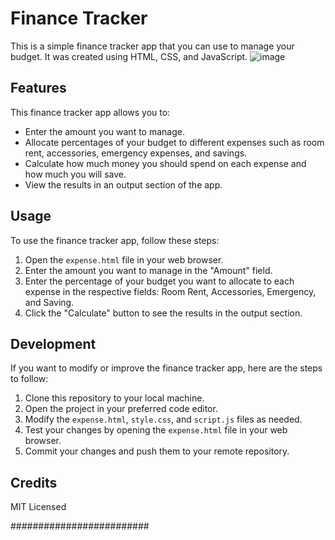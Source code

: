 # Finance Tracker

This is a simple finance tracker app that you can use to manage your budget. It was created using HTML, CSS, and JavaScript.
![image](https://github.com/ValenLucrate/Finance-Tracker/assets/130077739/dc00d334-d927-46b6-926a-e2296654dd14)


## Features

This finance tracker app allows you to:

- Enter the amount you want to manage.
- Allocate percentages of your budget to different expenses such as room rent, accessories, emergency expenses, and savings.
- Calculate how much money you should spend on each expense and how much you will save.
- View the results in an output section of the app.

## Usage

To use the finance tracker app, follow these steps:

1. Open the `expense.html` file in your web browser.
2. Enter the amount you want to manage in the "Amount" field.
3. Enter the percentage of your budget you want to allocate to each expense in the respective fields: Room Rent, Accessories, Emergency, and Saving.
4. Click the "Calculate" button to see the results in the output section.

## Development

If you want to modify or improve the finance tracker app, here are the steps to follow:

1. Clone this repository to your local machine.
2. Open the project in your preferred code editor.
3. Modify the `expense.html`, `style.css`, and `script.js` files as needed.
4. Test your changes by opening the `expense.html` file in your web browser.
5. Commit your changes and push them to your remote repository.

## Credits
MIT Licensed

#########################
